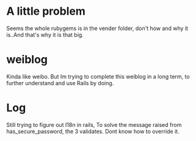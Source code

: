 # A little problem
Seems the whole rubygems is in the vender folder, don't how and why it is..And that's why it is that big.

# weiblog
Kinda like weibo.
But Im trying to complete this weiblog in a long term, to further understand and use Rails by doing.

# Log
Still trying to figure out I18n in rails,
To solve the message raised from has_secure_password, the 3 validates. Dont know how to override it.
